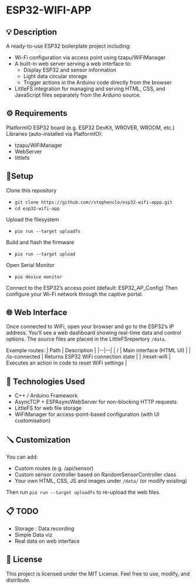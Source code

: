 # ESP32-WIFI-APP

## 💡 Description

A ready-to-use ESP32 boilerplate project including:
* Wi-Fi configuration via access point using tzapu/WiFiManager
* A built-in web server serving a web interface to:
  - Display ESP32 and sensor information
  - Light data circular storage
  - Trigger actions in the Arduino code directly from the browser
* LittleFS integration for managing and serving HTML, CSS, and JavaScript files separately from the Arduino source.

## ⚙️ Requirements

PlatformIO
ESP32 board (e.g. ESP32 DevKit, WROVER, WROOM, etc.)
Libraries (auto-installed via PlatformIO):
* tzapu/WiFiManager
* WebServer
* littlefs

## 🧩Setup

Clone this repository
* `git clone https://github.com//stephenclo/esp32-wifi-appp.git`
* `cd esp32-wifi-app`

Upload the filesystem
* `pio run --target uploadfs`

Build and flash the firmware
* `pio run --target upload`

Open Serial Monitor
* `pio device monitor`

Connect to the ESP32’s access point (default: ESP32_AP_Config)
Then configure your Wi-Fi network through the captive portal.

## 🌐 Web Interface

Once connected to WiFi, open your browser and go to the ESP32’s IP address.
You’ll see a web dashboard showing real-time data and control options.
The source files are placed in the LittleFSrepertory `/data`.   

Example routes:
| Path | Description |
|--|--|
| / | Main interface (HTML UI) |
| /is-connected |	Returns ESP32 WiFi connection state |
| /reset-wifi | Executes an action in code to reset WiFi settings |

## 🧠 Technologies Used

* C++ / Arduino Framework
* AsyncTCP + ESPAsyncWebServer for non-blocking HTTP requests
* LittleFS for web file storage
* WiFiManager for access-point-based configuration (with UI customisation)

## 🪛 Customization

You can add:
* Custom routes (e.g. /api/sensor)
* Custom sensor controller based on RandomSensorController class
* Your own HTML, CSS, JS and images under `/data/` (or modify existing)

Then run `pio run --target uploadfs` to re-upload the web files.

## 📋 TODO

* Storage : Data recording 
* Simple Data viz
* Real data on web interface 

## 📝 License

This project is licensed under the MIT License.
Feel free to use, modify, and distribute.